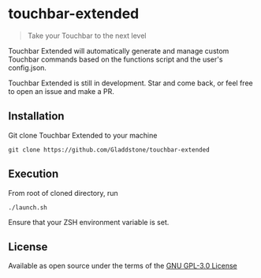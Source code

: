 # touchbar-extended
> Take your Touchbar to the next level

Touchbar Extended will automatically generate and manage custom Touchbar commands based on the functions script and the user's config.json.

Touchbar Extended is still in development. Star and come back, or feel free to open an issue and make a PR.

## Installation

Git clone Touchbar Extended to your machine

```
git clone https://github.com/Gladdstone/touchbar-extended
```

## Execution

From root of cloned directory, run

`./launch.sh`

Ensure that your ZSH environment variable is set.

## License

Available as open source under the terms of the [GNU GPL-3.0 License](https://opensource.org/licenses/GPL-3.0)
